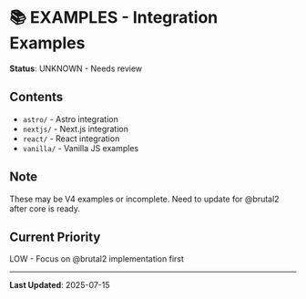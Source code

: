# 📚 EXAMPLES - Integration Examples

**Status**: UNKNOWN - Needs review

## Contents
- `astro/` - Astro integration
- `nextjs/` - Next.js integration
- `react/` - React integration  
- `vanilla/` - Vanilla JS examples

## Note
These may be V4 examples or incomplete.
Need to update for @brutal2 after core is ready.

## Current Priority
LOW - Focus on @brutal2 implementation first

---
**Last Updated**: 2025-07-15